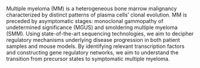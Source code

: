 Multiple myeloma (MM) is a heterogeneous bone marrow malignancy characterized by distinct patterns of plasma cells’ clonal evolution. MM is preceded by asymptomatic stages: monoclonal gammopathy of undetermined significance (MGUS) and smoldering multiple myeloma (SMM). Using state-of-the-art sequencing technologies, we aim to decipher regulatory mechanisms underlying disease progression in both patient samples and mouse models. By identifying relevant transcription factors and constructing gene regulatory networks, we aim to understand the transition from precursor states to symptomatic multiple myeloma.